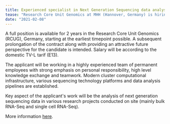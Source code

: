 ```yaml
---
title: Experienced specialist in Next Generation Sequencing data analysis (f/d/m)
tease: "Research Core Unit Genomics at MHH (Hannover, Germany) is hiring"
date: "2021-02-08"
---
```


A full position is available for 2 years in the Research Core Unit Genomics (RCUG), Germany, starting at the earliest timepoint possible. A subsequent prolongation of the contract along with providing an attractive future perspective for the candidate is intended. Salary will be according to the domestic TV-L tarif (E13).

The applicant will be working in a highly experienced team of permanent employees with strong emphasis on personal responsibility, high level knowledge exchange and teamwork. Modern cluster computational infrastructure, various sequencing technology platforms and data analysis pipelines are established.

Key aspect of the applicant's work will be the analysis of next generation sequencing data in various research projects conducted on site (mainly bulk RNA-Seq and single cell RNA-Seq).

More information [here](https://mhh.hr4you.org/job/view/559/experienced-specialist-in-next-generation-sequencing-data-analysis-f-d-m?page_lang=en).
